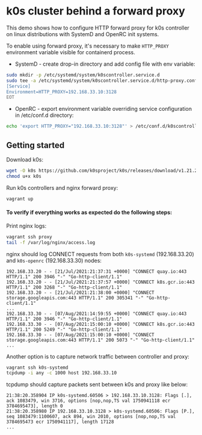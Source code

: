 # k0s cluster behind a forward proxy

This demo shows how to configure HTTP forward proxy for k0s controller on linux distributions with SystemD and OpenRC init systems.

To enable using forward proxy, it's necessary to make `HTTP_PROXY` environment variable visible for containerd process.

* SystemD - create drop-in directory and add config file with env variable:

```bash
sudo mkdir -p /etc/systemd/system/k0scontroller.service.d
sudo tee -a /etc/systemd/system/k0scontroller.service.d/http-proxy.conf <<EOT
[Service]
Environment=HTTP_PROXY=192.168.33.10:3128
EOT
```

* OpenRC - export environment variable overriding service configuration in /etc/conf.d directory:

```bash
echo 'export HTTP_PROXY="192.168.33.10:3128"' > /etc/conf.d/k0scontroller
```

## Getting started

Download k0s:
```bash
wget -O k0s https://github.com/k0sproject/k0s/releases/download/v1.21.2+k0s.1/k0s-v1.21.2+k0s.1-amd64
chmod u+x k0s
```

Run k0s controllers and nginx forward proxy:
```bash
vagrant up
```

#### To verify if everything works as expected do the following steps:

Print nginx logs:
```bash
vagrant ssh proxy
tail -f /var/log/nginx/access.log
```

nginx should log CONNECT requests from both `k0s-systemd` (192.168.33.20) and `k0s-openrc` (192.168.33.30) nodes:
```
192.168.33.20 - - [21/Jul/2021:21:37:31 +0000] "CONNECT quay.io:443 HTTP/1.1" 200 3946 "-" "Go-http-client/1.1"
192.168.33.20 - - [21/Jul/2021:21:37:57 +0000] "CONNECT k8s.gcr.io:443 HTTP/1.1" 200 3268 "-" "Go-http-client/1.1"
192.168.33.20 - - [21/Jul/2021:21:38:00 +0000] "CONNECT storage.googleapis.com:443 HTTP/1.1" 200 305341 "-" "Go-http-client/1.1"
...
192.168.33.30 - - [07/Aug/2021:14:59:55 +0000] "CONNECT quay.io:443 HTTP/1.1" 200 3946 "-" "Go-http-client/1.1"
192.168.33.30 - - [07/Aug/2021:15:00:10 +0000] "CONNECT k8s.gcr.io:443 HTTP/1.1" 200 5249 "-" "Go-http-client/1.1"
192.168.33.30 - - [07/Aug/2021:15:00:10 +0000] "CONNECT storage.googleapis.com:443 HTTP/1.1" 200 5073 "-" "Go-http-client/1.1"
...
```

Another option is to capture network traffic between controller and proxy:
```bash
vagrant ssh k0s-systemd
tcpdump -i any -c 1000 host 192.168.33.10
```

tcpdump should capture packets sent between k0s and proxy like below:
```
21:38:20.358904 IP k0s-systemd.60506 > 192.168.33.10.3128: Flags [.], ack 1083479, win 3716, options [nop,nop,TS val 1750941118 ecr 3784695473], length 0
21:38:20.358980 IP 192.168.33.10.3128 > k0s-systemd.60506: Flags [P.], seq 1083479:1100607, ack 894, win 2010, options [nop,nop,TS val 3784695473 ecr 1750941117], length 17128
...
```
